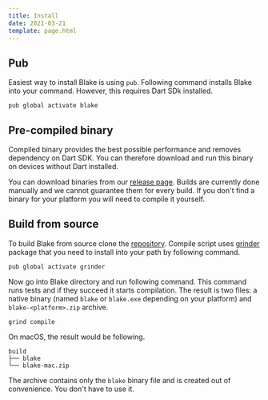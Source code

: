 ```yaml
---
title: Install
date: 2021-03-21
template: page.html
---
```


## Pub

Easiest way to install Blake is using `pub`. Following 
command installs Blake into your command. However, this 
requires Dart SDk installed.

```text
pub global activate blake
```

## Pre-compiled binary

Compiled binary provides the best possible performance and removes dependency 
on Dart SDK. You can therefore download and run this binary on devices 
without Dart installed.

You can download binaries from our 
[release page](https://github.com/vaetas/blake/releases/latest). 
Builds are currently done manually and we cannot guarantee them 
for every build. If you don't find a binary for your platform you 
will need to compile it yourself.

## Build from source

To build Blake from source clone the [repository](https://github.com/vaetas/blake). 
Compile script uses [grinder](https://pub.dev/packages/grinder) package that you 
need to install into your path by following command.

```text
pub global activate grinder
```

Now go into Blake directory and run following command. This command runs tests 
and if they succeed it starts compilation. The result is two files: a native binary 
(named `blake` or `blake.exe` depending on your platform) and `blake-<platform>.zip` 
archive.

```text
grind compile
```

On macOS, the result would be following.

```text
build
├── blake
└── blake-mac.zip
```

The archive contains only the `blake` binary file and is created out of 
convenience. You don't have to use it.
